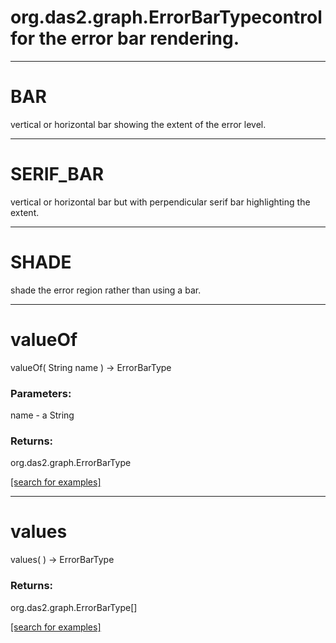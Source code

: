 # org.das2.graph.ErrorBarTypecontrol for the error bar rendering.
***
<a name="BAR"></a>
# BAR

vertical or horizontal bar showing the extent of the error level.

***
<a name="SERIF_BAR"></a>
# SERIF_BAR

vertical or horizontal bar but with perpendicular serif bar highlighting the extent.

***
<a name="SHADE"></a>
# SHADE

shade the error region rather than using a bar.

***
<a name="valueOf"></a>
# valueOf
valueOf( String name ) &rarr; ErrorBarType



### Parameters:
name - a String

### Returns:
org.das2.graph.ErrorBarType


<a href="https://github.com/autoplot/dev/search?q=valueOf&unscoped_q=valueOf">[search for examples]</a>

***
<a name="values"></a>
# values
values(  ) &rarr; ErrorBarType



### Returns:
org.das2.graph.ErrorBarType[]


<a href="https://github.com/autoplot/dev/search?q=values&unscoped_q=values">[search for examples]</a>

